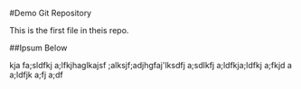 #Demo Git Repository

This is the first file in theis repo.


##Ipsum Below

kja fa;sldfkj a;lfkjhaglkajsf ;alksjf;adjhgfaj'lksdfj a;sdlkfj a;ldfkja;ldfkj a;fkjd a a;ldfjk a;fj a;df

